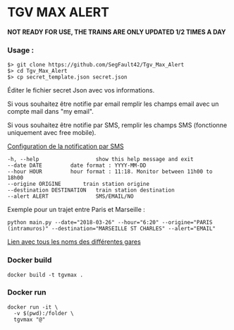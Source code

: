 # TGV MAX ALERT

**NOT READY FOR USE, THE TRAINS ARE ONLY UPDATED 1/2 TIMES A DAY** 

### Usage :
```
$> git clone https://github.com/SegFault42/Tgv_Max_Alert
$> cd Tgv_Max_Alert
$> cp secret_template.json secret.json
```
Éditer le fichier secret Json avec vos informations. 

Si vous souhaitez être notifie par email remplir les champs email avec un compte mail dans "my email".

Si vous souhaitez être notifie par SMS, remplir les champs SMS (fonctionne uniquement avec free mobile).  

[Configuration de la notification par SMS](https://www.freenews.fr/freenews-edition-nationale-299/free-mobile-170/nouvelle-option-notifications-par-sms-chez-free-mobile-14817)

```
-h, --help            		show this help message and exit
--date DATE			date format : YYYY-MM-DD
--hour HOUR			hour format : 11:18. Monitor between 11h00 to 18h00
--origine ORIGINE		train station origine
--destination DESTINATION	train station destination
--alert ALERT         		SMS/EMAIL/NO

```

Exemple pour un trajet entre Paris et Marseille :

```
python main.py --date="2018-03-26" --hour="6:20" --origine="PARIS (intramuros)" --destination="MARSEILLE ST CHARLES" --alert="EMAIL"
```

[Lien avec tous les noms des différentes gares](https://ressources.data.sncf.com/explore/dataset/tgvmax/?sort=date)

### Docker build
```
docker build -t tgvmax .
```

### Docker run
```
docker run -it \
  -v $(pwd):/folder \
  tgvmax "@"
```
